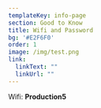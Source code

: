 ```yaml
---
templateKey: info-page
section: Good to Know
title: Wifi and Password
bg: '#E2F6F0'
order: 1
image: /img/test.png
link:
  linkText: ""
  linkUrl: ""
---
```

Wifi: **Production5**
